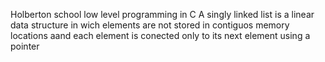 Holberton school low level programming in C
A singly linked list is a linear data structure in wich elements are not stored
in contiguos memory locations aand each element is conected only to its next element using a pointer
